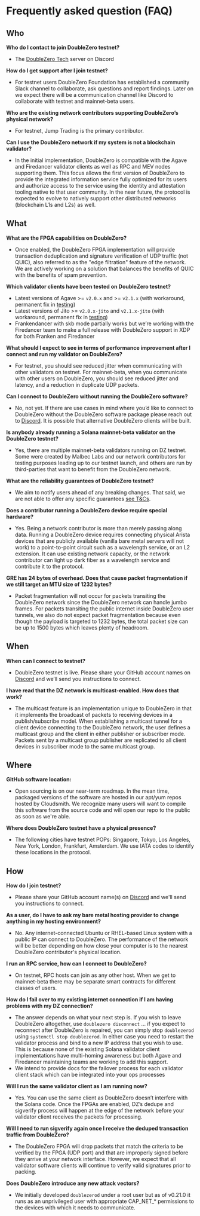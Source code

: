 # Frequently asked question (FAQ)

## Who

**Who do I contact to join DoubleZero testnet?**

- The [DoubleZero Tech](https://discord.com/channels/1341597747932958802/1344323790464880701) server on Discord

**How do I get support after I join testnet?**

- For testnet users DoubleZero Foundation has established a community Slack channel to collaborate, ask questions and report findings.  Later on we expect there will be a communication channel like Discord to collaborate with testnet and mainnet-beta users.

**Who are the existing network contributors supporting DoubleZero’s physical network?**

- For testnet, Jump Trading is the primary contributor.

**Can I use the DoubleZero network if my system is not a blockchain validator?**

- In the initial implementation, DoubleZero is compatible with the Agave and Firedancer validator clients as well as RPC and MEV nodes supporting them. This focus allows the first version of DoubleZero to provide the integrated information service fully optimized for its users and authorize access to the service using the identity and attestation tooling native to that user community. In the near future, the protocol is expected to evolve to natively support other distributed networks (blockchain L1s and L2s) as well.

## What

**What are the FPGA capabilities on DoubleZero?**

- Once enabled, the DoubleZero FPGA implementation will provide transaction deduplication and signature verification of UDP traffic (not QUIC), also referred to as the "edge filtration" feature of the network.  We are actively working on a solution that balances the benefits of QUIC with the benefits of spam prevention.

**Which validator clients have been tested on DoubleZero testnet?**

- Latest versions of Agave >= `v2.0.x` and >= `v2.1.x` (with workaround, permanent fix in [testing](https://github.com/anza-xyz/agave/pull/4581))
- Latest versions of Jito >= `v2.0.x-jito` and `v2.1.x-jito` (with workaround, permanent fix in [testing](https://github.com/jito-foundation/jito-solana/pull/770))
- Frankendancer with skb mode partially works but we’re working with the Firedancer team to make a full release with DoubleZero support in XDP for both Franken and Firedancer

**What should I expect to see in terms of performance improvement after I connect and run my validator on DoubleZero?**

- For testnet, you should see reduced jitter when communicating with other validators on testnet. For mainnet-beta, when you communicate with other users on DoubleZero, you should see reduced jitter and latency, and a reduction in duplicate UDP packets.

**Can I connect to DoubleZero without running the DoubleZero software?**

- No, not yet.  If there are use cases in mind where you’d like to connect to DoubleZero without the DoubleZero software package please reach out to [Discord](https://discord.com/channels/1341597747932958802/1344323790464880701).  It is possible that alternative DoubleZero clients will be built.

**Is anybody already running a Solana mainnet-beta validator on the DoubleZero testnet?**

- Yes, there are multiple mainnet-beta validators running on DZ testnet. Some were created by Malbec Labs and our network contributors for testing purposes leading up to our testnet launch, and others are run by third-parties that want to benefit from the DoubleZero network.

**What are the reliability guarantees of DoubleZero testnet?**

- We aim to notify users ahead of any breaking changes. That said, we are not able to offer any specific guarantees [see T&Cs](https://doublezero.xyz/terms.pdf).

**Does a contributor running a DoubleZero device require special hardware?**

- Yes. Being a network contributor is more than merely passing along data. Running a DoubleZero device requires connecting physical Arista devices that are publicly available (vanilla bare metal servers will not work) to a point-to-point circuit such as a wavelength service, or an L2 extension.  It can use existing network capacity, or the network contributor can light up dark fiber as a wavelength service and contribute it to the protocol.

**GRE has 24 bytes of overhead.  Does that cause packet fragmentation if we still target an MTU size of 1232 bytes?**

- Packet fragmentation will not occur for packets transiting the DoubleZero network since the DoubleZero network can handle jumbo frames.  For packets transiting the public internet inside DoubleZero user tunnels, we also do not expect packet fragmentation because even though the payload is targeted to 1232 bytes, the total packet size can be up to 1500 bytes which leaves plenty of headroom.

## When

**When can I connect to testnet?**

- DoubleZero testnet is live.  Please share your GitHub account names on [Discord](https://discord.com/channels/1341597747932958802/1344323790464880701) and we’ll send you instructions to connect.

**I have read that the DZ network is multicast-enabled.  How does that work?**

- The multicast feature is an implementation unique to DoubleZero in that it implements the broadcast of packets to receiving devices in a publish/subscribe model. When establishing a multicast tunnel for a client device connecting to the DoubleZero network, the user defines a multicast group and the client in either publisher or subscriber mode. Packets sent by a multicast group publisher are replicated to all client devices in subscriber mode to the same multicast group.

## Where

**GitHub software location:**

- Open sourcing is on our near-term roadmap.  In the mean time, packaged versions of the software are hosted in our apt/yum repos hosted by Cloudsmith.  We recognize many users will want to compile this software from the source code and will open our repo to the public as soon as we're able.

**Where does DoubleZero testnet have a physical presence?**

- The following cities have testnet POPs: Singapore, Tokyo, Los Angeles, New York, London, Frankfurt, Amsterdam.  We use IATA codes to identify these locations in the protocol.


## How

**How do I join testnet?**

- Please share your GitHub account name(s) on [Discord](https://discord.com/channels/1341597747932958802/1344323790464880701) and we'll send you instructions to connect.

**As a user, do I have to ask my bare metal hosting provider to change anything in my hosting environment?**

- No.  Any internet-connected Ubuntu or RHEL-based Linux system with a public IP can connect to DoubleZero.  The performance of the network will be better depending on how close your computer is to the nearest DoubleZero contributor's physical location.

**I run an RPC service, how can I connect to DoubleZero?**

- On testnet, RPC hosts can join as any other host. When we get to mainnet-beta there may be separate smart contracts for different classes of users.

**How do I fail over to my existing internet connection if I am having problems with my DZ connection?**

- The answer depends on what your next step is.  If you wish to leave DoubleZero altogether, use `doublezero disconnect` … if you expect to reconnect after DoubleZero is repaired, you can simply stop `doublezerod` using `systemctl stop doublezerod`.  In either case you need to restart the validator process and bind to a new IP address that you wish to use.  This is because none of the existing Solana validator client implementations have multi-homing awareness but both Agave and Firedancer maintaining teams are working to add this support.
- We intend to provide docs for the failover process for each validator client stack which can be integrated into your ops processes

**Will I run the same validator client as I am running now?**

- Yes.  You can use the same client as DoubleZero doesn’t interfere with the Solana code.  Once the FPGAs are enabled, DZ’s dedupe and sigverify process will happen at the edge of the network before your validator client receives the packets for processing.

**Will I need to run sigverify again once I receive the deduped transaction traffic from DoubleZero?**

- The DoubleZero FPGA will drop packets that match the criteria to be verified by the FPGA (UDP port) and that are improperly signed before they arrive at your network interface.  However, we expect that all validator software clients will continue to verify valid signatures prior to packing.

**Does DoubleZero introduce any new attack vectors?**

- We initially developed `doublezerod` under a root user but as of v0.21.0 it runs as an unprivileged user with appropriate CAP_NET_* permissions to the devices with which it needs to communicate.
